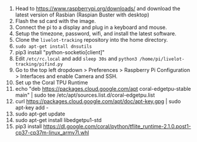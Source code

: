 1. Head to https://www.raspberrypi.org/downloads/ and download the latest version of Rasbian (Raspian Buster with desktop)
2. Flash the sd card with the image.
3. Connect the pi to a display and plug in a keyboard and mouse.
4. Setup the timezone, password, wifi,  and install the latest software.
5. Clone the `livelot-tracking` repository into the home directory.
6. `sudo apt-get install dnsutils`
7. pip3 install "python-socketio[client]"
6. Edit `/etc/rc.local` and add `sleep 30s` and `python3 /home/pi/livelot-tracking/pifind.py`
7. Go to the top left dropdown > Preferences > Raspberry Pi Configuration > Interfaces and enable Camera and SSH.
8. Set up the Coral TPU Runtime
9. echo "deb https://packages.cloud.google.com/apt coral-edgetpu-stable main" | sudo tee /etc/apt/sources.list.d/coral-edgetpu.list
10. curl https://packages.cloud.google.com/apt/doc/apt-key.gpg | sudo apt-key add -
11. sudo apt-get update
12. sudo apt-get install libedgetpu1-std
13. pip3 install https://dl.google.com/coral/python/tflite_runtime-2.1.0.post1-cp37-cp37m-linux_armv7l.whl


